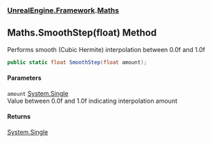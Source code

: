 ### [UnrealEngine.Framework](./UnrealEngine-Framework.md 'UnrealEngine.Framework').[Maths](./Maths.md 'UnrealEngine.Framework.Maths')
## Maths.SmoothStep(float) Method
Performs smooth (Cubic Hermite) interpolation between 0.0f and 1.0f  
```csharp
public static float SmoothStep(float amount);
```
#### Parameters
<a name='UnrealEngine-Framework-Maths-SmoothStep(float)-amount'></a>
`amount` [System.Single](https://docs.microsoft.com/en-us/dotnet/api/System.Single 'System.Single')  
Value between 0.0f and 1.0f indicating interpolation amount  
  
#### Returns
[System.Single](https://docs.microsoft.com/en-us/dotnet/api/System.Single 'System.Single')  
